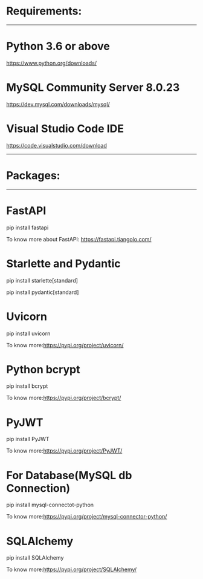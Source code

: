 # Requirements:
------------------
# Python 3.6 or above
https://www.python.org/downloads/

# MySQL Community Server 8.0.23 
https://dev.mysql.com/downloads/mysql/

# Visual Studio Code IDE
https://code.visualstudio.com/download

----------------------

# Packages:
-----------------------
 # FastAPI
  pip install fastapi
  
  To know more about FastAPI: https://fastapi.tiangolo.com/
 
 # Starlette and Pydantic
 pip install starlette[standard]
 
 pip install pydantic[standard]
 # Uvicorn
 pip install uvicorn
 
 To know more:https://pypi.org/project/uvicorn/
 # Python bcrypt 
 pip install bcrypt
 
 To know more:https://pypi.org/project/bcrypt/
 # PyJWT
 pip install PyJWT
 
 To know more:https://pypi.org/project/PyJWT/
 # For Database(MySQL db Connection)
 pip install mysql-connectot-python
 
 To know more:https://pypi.org/project/mysql-connector-python/
 
 # SQLAlchemy
 pip install SQLAlchemy  
 
 To know more:https://pypi.org/project/SQLAlchemy/
